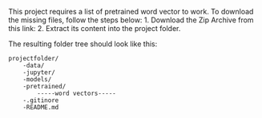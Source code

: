 This project requires a list of pretrained word vector to work. To download the missing files, follow the steps below:
    1. Download the Zip Archive from this link: 
    2. Extract its content into the project folder.
    
The resulting folder tree should look like this:

    projectfolder/
        -data/
        -jupyter/
        -models/
        -pretrained/
            -----word vectors-----
        -.gitinore
        -README.md